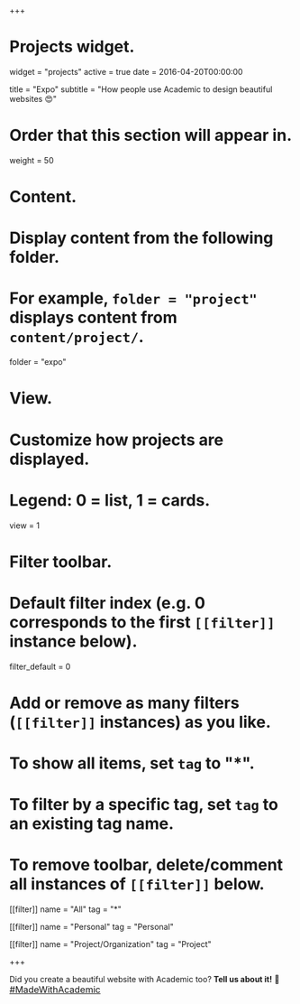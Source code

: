 +++
# Projects widget.
widget = "projects"
active = true
date = 2016-04-20T00:00:00

title = "Expo"
subtitle = "How people use Academic to design beautiful websites 😍"

# Order that this section will appear in.
weight = 50

# Content.
# Display content from the following folder.
# For example, `folder = "project"` displays content from `content/project/`.
folder = "expo"

# View.
# Customize how projects are displayed.
# Legend: 0 = list, 1 = cards.
view = 1

# Filter toolbar.

# Default filter index (e.g. 0 corresponds to the first `[[filter]]` instance below).
filter_default = 0

# Add or remove as many filters (`[[filter]]` instances) as you like.
# To show all items, set `tag` to "*".
# To filter by a specific tag, set `tag` to an existing tag name.
# To remove toolbar, delete/comment all instances of `[[filter]]` below.
[[filter]]
  name = "All"
  tag = "*"

[[filter]]
  name = "Personal"
  tag = "Personal"

[[filter]]
  name = "Project/Organization"
  tag = "Project"

+++

Did you create a beautiful website with Academic too? **Tell us about it!** 🤗 <span class="ml-3">
<a class="btn btn-primary" style="font-size: 1rem; margin-bottom: 1rem;" href="https://twitter.com/intent/tweet?text=I'm creating a beautiful website from Markdown using the awesome Academic framework by %40GeorgeCushen!&amp;hashtags=MadeWithAcademic&amp;url=https://sourcethemes.com" target="_blank"><i class="fab fa-twitter"></i> #MadeWithAcademic</a></span>
